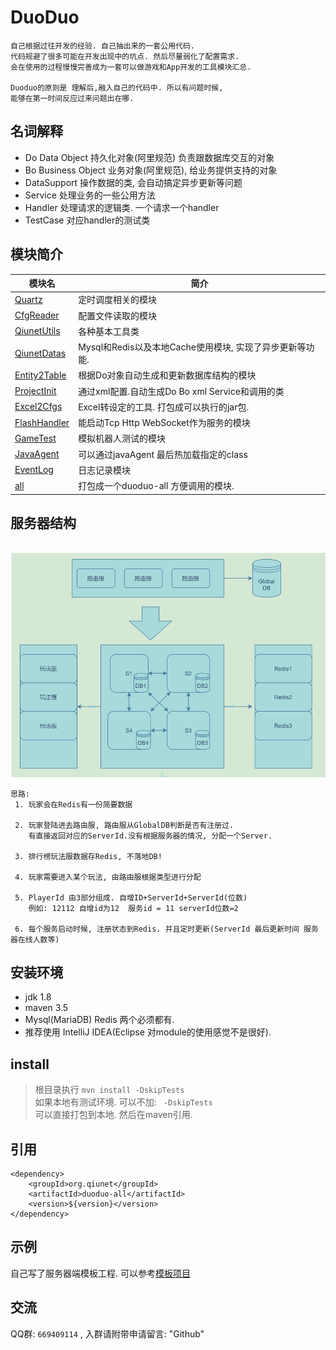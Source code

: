 # DuoDuo
    自己根据过往开发的经验. 自己抽出来的一套公用代码.
    代码规避了很多可能在开发出现中的坑点. 然后尽量弱化了配置需求. 
    会在使用的过程慢慢完善成为一套可以做游戏和App开发的工具模块汇总.
    
    Duoduo的原则是 理解后,融入自己的代码中. 所以有问题时候,
    能够在第一时间反应过来问题出在哪.

## 名词解释
* Do Data Object 持久化对象(阿里规范) 负责跟数据库交互的对象
* Bo Business Object 业务对象(阿里规范), 给业务提供支持的对象
* DataSupport 操作数据的类, 会自动搞定异步更新等问题
* Service    处理业务的一些公用方法
* Handler   处理请求的逻辑类. 一个请求一个handler
* TestCase  对应handler的测试类 

## 模块简介

| 模块名                                 | 简介                                                     |
| -------------------------------------- | -------------------------------------------------------- |
| [Quartz](Quartz/README.md)             | 定时调度相关的模块                                       |
| [CfgReader](CfgReader/README.md)       | 配置文件读取的模块                                       |
| [QiunetUtils](QiunetUtils/README.md)   | 各种基本工具类                                           |
| [QiunetDatas](QiunetDatas/README.md)   | Mysql和Redis以及本地Cache使用模块, 实现了异步更新等功能. |
| [Entity2Table](Entity2Table/README.md) | 根据Do对象自动生成和更新数据库结构的模块                 |
| [ProjectInit](ProjectInit/README.md)   | 通过xml配置.自动生成Do Bo xml Service和调用的类          |
| [Excel2Cfgs](Excel2Cfgs/README.md)   | Excel转设定的工具. 打包成可以执行的jar包.                |
| [FlashHandler](FlashHandler/README.md) | 能启动Tcp Http WebSocket作为服务的模块                   |
| [GameTest](GameTest/README.md)         | 模拟机器人测试的模块                                     |
| [JavaAgent](JavaAgent/README.md)       | 可以通过javaAgent 最后热加载指定的class                  |
| [EventLog](EventLog/README.md)         | 日志记录模块                                             |
| [all](all/README.md)                   | 打包成一个duoduo-all 方便调用的模块.                     |



## 服务器结构

​	![服务器项目结构](all/img/ServerConstructor.png)

	思路:
	 1. 玩家会在Redis有一份简要数据
     
     2. 玩家登陆进去路由服, 路由服从GlobalDB判断是否有注册过. 
    	有直接返回对应的ServerId.没有根据服务器的情况, 分配一个Server.
     
     3. 排行榜玩法服数据存Redis, 不落地DB!
     
     4. 玩家需要进入某个玩法, 由路由服根据类型进行分配
     
     5. PlayerId 由3部分组成. 自增ID+ServerId+ServerId(位数)
    	例如: 12112 自增id为12  服务id = 11 serverId位数=2
    
     6. 每个服务启动时候, 注册状态到Redis. 并且定时更新(ServerId 最后更新时间 服务器在线人数等)

## 安装环境

* jdk 1.8
* maven 3.5
* Mysql(MariaDB) Redis 两个必须都有.
* 推荐使用 IntelliJ IDEA(Eclipse 对module的使用感觉不是很好).

## install
> 根目录执行 `mvn install -DskipTests` <br />
> 如果本地有测试环境. 可以不加: ` -DskipTests` <br />
可以直接打包到本地. 然后在maven引用.

## 引用
	<dependency>
		<groupId>org.qiunet</groupId>
		<artifactId>duoduo-all</artifactId>
		<version>${version}</version>
	</dependency>

## 示例
自己写了服务器端模板工程. 可以参考[模板项目](https://github.com/qiunet/DuoDuoTemplate)

## 交流
QQ群: `669409114` , 入群请附带申请留言: "Github"
